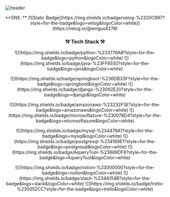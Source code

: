 ![header](https://capsule-render.vercel.app/api?type=slice&color=2ECC71&height=300&section=header&text=hyeon%20github&fontSize=60)

<p align="center">
    **SNS :** [![Static Badge](https://img.shields.io/badge/velog-%2320C997?style=for-the-badge&logo=velog&logoColor=white)](https://velog.io/@wngus4278)
</p>

<h3 align="center">⚒️ Tech Stack ⚒️</h3>

<p align="center"> ![](https://img.shields.io/badge/python-%233776AB?style=for-the-badge&logo=python&logoColor=white) ![](https://img.shields.io/badge/java-%23FF6550?style=for-the-badge&logo=java&logoColor=white) </p>

<p align="center">
![](https://img.shields.io/badge/springboot-%236DB33F?style=for-the-badge&logo=springboot&logoColor=white) ![](https://img.shields.io/badge/django-%23092E20?style=for-the-badge&logo=django&logoColor=white)
</p>

<p align="center">
 ![](https://img.shields.io/badge/amazonaws-%23232F3E?style=for-the-badge&logo=amazonaws&logoColor=white) ![](https://img.shields.io/badge/microsoftazure-%230078D4?style=for-the-badge&logo=microsoftazure&logoColor=white)
</p>

<p align="center">
 ![](https://img.shields.io/badge/mysql-%234479A1?style=for-the-badge&logo=mysql&logoColor=white) ![](https://img.shields.io/badge/postgresql-%234169E1?style=for-the-badge&logo=postgresql&logoColor=white) ![](https://img.shields.io/badge/AqueryTool-%23669DF6?style=for-the-badge&logo=AqueryTool&logoColor=white) 
</p>

<p align="center">
 ![](https://img.shields.io/badge/notion-%23000000?style=for-the-badge&logo=notion&logoColor=white) ![](https://img.shields.io/badge/slack-%234A154B?style=for-the-badge&logo=slack&logoColor=white) ![](https://img.shields.io/badge/trello-%230052CC?style=for-the-badge&logo=trello&logoColor=white)
</p>

